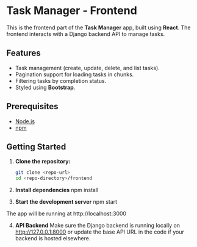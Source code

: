 # Task Manager - Frontend

This is the frontend part of the **Task Manager** app, built using **React**. The frontend interacts with a Django backend API to manage tasks.

## Features

- Task management (create, update, delete, and list tasks).
- Pagination support for loading tasks in chunks.
- Filtering tasks by completion status.
- Styled using **Bootstrap**.

## Prerequisites

- [Node.js](https://nodejs.org/)
- [npm](https://www.npmjs.com/)

## Getting Started

1. **Clone the repository:**

    ```bash
    git clone <repo-url>
    cd <repo-directory>/frontend

2. **Install dependencies**
    npm install

3. **Start the development server**
    npm start

The app will be running at http://localhost:3000

4. **API Backend**
    Make sure the Django backend is running locally on http://127.0.0.1:8000 or update the base API URL in the code if your backend is hosted elsewhere.

